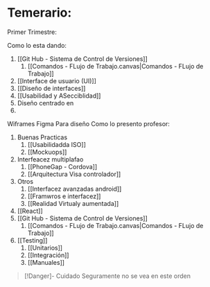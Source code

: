 # Temerario:

Primer Trimestre:

Como lo esta dando:

1.  [[Git Hub - Sistema de Control de Versiones]]
	1. [[Comandos - FLujo de Trabajo.canvas|Comandos - FLujo de Trabajo]]
2. [[Interface de usuario (UI)]]
3. [[Diseño de interfaces]]
4. [[Usabilidad y ASecciblidad]]
5. Diseño centrado en
6. 

Wiframes
Figma Para diseño
Como lo presento profesor:

1. Buenas Practicas
	1. [[Usabilidadda ISO]]
	2. [[Mockuops]]
2. Interfeacez multiplafao
	1. [[PhoneGap - Cordova]]
	2. [[Arquitectura Visa controlador]]
3. Otros
	1. [[Interfacez avanzadas android]]
	2. [[Framwros e interfacez]]
	3. [[Realidad Virtualy aumentada]]
4. [[React]]
5. [[Git Hub - Sistema de Control de Versiones]]
	1. [[Comandos - FLujo de Trabajo.canvas|Comandos - FLujo de Trabajo]]
6. [[Testing]]
	1. [[Unitarios]]
	2. [[Integración]]
	3. [[Manuales]]
>[!Danger]- Cuidado
> Seguramente no se vea en este orden

